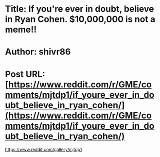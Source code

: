 # Title: If you're ever in doubt, believe in Ryan Cohen. $10,000,000 is not a meme!!
# Author: shivr86
# Post URL: [https://www.reddit.com/r/GME/comments/mjtdp1/if_youre_ever_in_doubt_believe_in_ryan_cohen/](https://www.reddit.com/r/GME/comments/mjtdp1/if_youre_ever_in_doubt_believe_in_ryan_cohen/)


https://www.reddit.com/gallery/mjtdp1